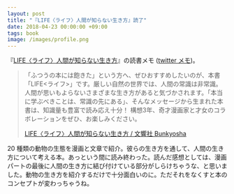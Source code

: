 ```yaml
---
layout: post
title: "『LIFE〈ライフ〉人間が知らない生き方』読了"
date: 2018-04-23 00:00:00 +09:00
tags: book
image: /images/profile.png
---
```


『[LIFE〈ライフ〉人間が知らない生き方](http://bunkyosha.com/book/9784905073628)』の読書メモ ([twitter メモ](https://twitter.com/nhiroki_/status/988216848943480832))。

> 「ふつうの本には飽きた」という方へ、ぜひおすすめしたいのが、本書「LIFE<ライフ>」です。厳しい自然の世界では、人間の常識は非常識。人間が思いもよらないさまざまな生き方があると気づかされます。「本当に学ぶべきことは、常識の先にある」、そんなメッセージから生まれた本書は、知識量も豊富で読み応え十分！ 構想3年、奇才漫画家と才女のコラボレーションをぜひ、お楽しみください。
> 
> [LIFE〈ライフ〉人間が知らない生き方 / 文響社 Bunkyosha](http://bunkyosha.com/book/9784905073628)

20 種類の動物の生態を漫画と文章で紹介。彼らの生き方を通して、人間の生き方について考える本。あっという間に読み終わった。読んだ感想としては、漫画パートの最後に人間の生き方に結び付けている部分がしらけちゃうな、と思いました。動物の生き方を紹介するだけで十分面白いのに。ただそれをなくすと本のコンセプトが変わっちゃうね。